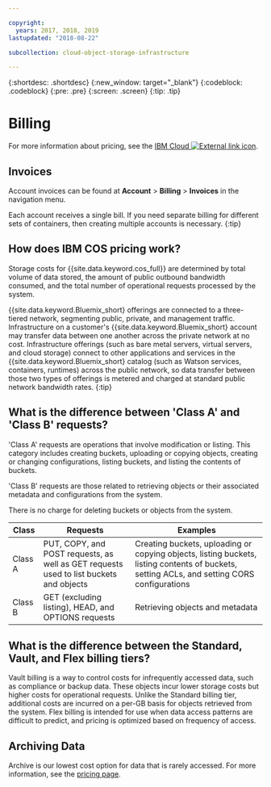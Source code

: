 ```yaml
---

copyright:
  years: 2017, 2018, 2019
lastupdated: "2018-08-22"

subcollection: cloud-object-storage-infrastructure

---
```

{:shortdesc: .shortdesc}
{:new_window: target="_blank"}
{:codeblock: .codeblock}
{:pre: .pre}
{:screen: .screen}
{:tip: .tip}


# Billing

For more information about pricing, see the [IBM Cloud ![External link icon](../../icons/launch-glyph.svg "External link icon")](https://www.ibm.com/cloud/object-storage/pricing/).

## Invoices
Account invoices can be found at **Account** > **Billing** > **Invoices** in the navigation menu.

Each account receives a single bill. If you need separate billing for different sets of containers, then creating multiple accounts is necessary.
{:tip}

## How does IBM COS pricing work?

Storage costs for {{site.data.keyword.cos_full}} are determined by total volume of data stored, the amount of public outbound bandwidth consumed, and the total number of operational requests processed by the system.

{{site.data.keyword.Bluemix_short} offerings are connected to a three-tiered network, segmenting public, private, and management traffic. Infrastructure on a customer's {{site.data.keyword.Bluemix_short} account may transfer data between one another across the private network at no cost. Infrastructure offerings (such as bare metal servers, virtual servers, and cloud storage) connect to other applications and services in the {{site.data.keyword.Bluemix_short} catalog (such as Watson services, containers, runtimes) across the public network, so data transfer between those two types of offerings is metered and charged at standard public network bandwidth rates.
{:tip}

## What is the difference between 'Class A' and 'Class B' requests?

'Class A' requests are operations that involve modification or listing. This category includes creating buckets, uploading or copying objects, creating or changing configurations, listing buckets, and listing the contents of buckets.

'Class B' requests are those related to retrieving objects or their associated metadata and configurations from the system.

There is no charge for deleting buckets or objects from the system.

| Class | Requests | Examples |
|--- |--- |--- |
| Class A | PUT, COPY, and POST requests, as well as GET requests used to list buckets and objects | Creating buckets, uploading or copying objects, listing buckets, listing contents of buckets, setting ACLs, and setting CORS configurations |
| Class B | GET (excluding listing), HEAD, and OPTIONS requests | Retrieving objects and metadata |

## What is the difference between the Standard, Vault, and Flex billing tiers?

Vault billing is a way to control costs for infrequently accessed data, such as compliance or backup data. These objects incur lower storage costs but higher costs for operational requests. Unlike the Standard billing tier, additional costs are incurred on a per-GB basis for objects retrieved from the system. Flex billing is intended for use when data access patterns are difficult to predict, and pricing is optimized based on frequency of access.

## Archiving Data

Archive is our lowest cost option for data that is rarely accessed. For more information, see the [pricing page](https://www.ibm.com/cloud/object-storage/pricing/).
